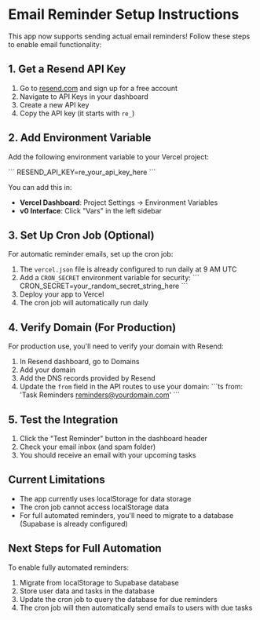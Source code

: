 # Email Reminder Setup Instructions

This app now supports sending actual email reminders! Follow these steps to enable email functionality:

## 1. Get a Resend API Key

1. Go to [resend.com](https://resend.com) and sign up for a free account
2. Navigate to API Keys in your dashboard
3. Create a new API key
4. Copy the API key (it starts with `re_`)

## 2. Add Environment Variable

Add the following environment variable to your Vercel project:

\`\`\`
RESEND_API_KEY=re_your_api_key_here
\`\`\`

You can add this in:
- **Vercel Dashboard**: Project Settings → Environment Variables
- **v0 Interface**: Click "Vars" in the left sidebar

## 3. Set Up Cron Job (Optional)

For automatic reminder emails, set up the cron job:

1. The `vercel.json` file is already configured to run daily at 9 AM UTC
2. Add a `CRON_SECRET` environment variable for security:
   \`\`\`
   CRON_SECRET=your_random_secret_string_here
   \`\`\`
3. Deploy your app to Vercel
4. The cron job will automatically run daily

## 4. Verify Domain (For Production)

For production use, you'll need to verify your domain with Resend:

1. In Resend dashboard, go to Domains
2. Add your domain
3. Add the DNS records provided by Resend
4. Update the `from` field in the API routes to use your domain:
   \`\`\`ts
   from: 'Task Reminders <reminders@yourdomain.com>'
   \`\`\`

## 5. Test the Integration

1. Click the "Test Reminder" button in the dashboard header
2. Check your email inbox (and spam folder)
3. You should receive an email with your upcoming tasks

## Current Limitations

- The app currently uses localStorage for data storage
- The cron job cannot access localStorage data
- For full automated reminders, you'll need to migrate to a database (Supabase is already configured)

## Next Steps for Full Automation

To enable fully automated reminders:

1. Migrate from localStorage to Supabase database
2. Store user data and tasks in the database
3. Update the cron job to query the database for due reminders
4. The cron job will then automatically send emails to users with due tasks
